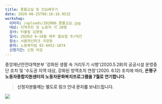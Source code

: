 ```yaml
---
title: 풍물교실 및 민요배우기
date: 2020-06-25T06:16:18.953Z
workshop:
  이미지: /uploads/202006_풍물교실.jpg
  대상: 지역주민 및 노동자 각 20명
  강사: 터울림 김용범
  일시: 2020년 6~10월 매주 월요일 주/야간
  장소: 서울혁신파크 극장동
  문의: 노동복지팀 02-6952-1874
  신청기간: 신청 마감
---
```



중앙재난안전대책본부 '강화된 생활 속 거리두기 시행'(2020.5.28)의 공공시설 운영중단 조치 및 '수도권 지역 대상, 강화된 방역조치 연장'(2020. 6.12) 조치에 따라, **은평구노동자종합지원센터의 노동자문화복지프로그램을 7월로 연기합니다.**

> **신청자분들께는 별도로 링크 안내 문자를 보내드립니다.**



![  ](/uploads/202006_풍물교실.jpg "  ")